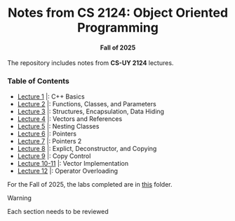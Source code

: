 <div align = "center"> 
  
# Notes from CS 2124: Object Oriented Programming  
#### Fall of 2025
  
</div> 

The repository includes notes from **CS-UY 2124** lectures. 

### Table of Contents

- [Lecture 1](https://github.com/XinRC/CS-2124/blob/main/lecture1/README.md) |: C++ Basics
- [Lecture 2](https://github.com/XinRC/CS-2124/tree/main/lecture2/README.md) |: Functions, Classes, and Parameters
- [Lecture 3](https://github.com/XinRC/CS-2124/tree/main/lecture3/README.md) |: Structures, Encapsulation, Data Hiding
- [Lecture 4](https://github.com/XinRC/CS-2124/blob/main/lecture4/README.md) |: Vectors and References
- [Lecture 5](https://github.com/XinRC/CS-2124/blob/main/lecture5/README.md) |: Nesting Classes
- [Lecture 6](https://github.com/XinRC/CS-2124/blob/main/lecture6/README.md) |: Pointers
- [Lecture 7](https://github.com/XinRC/CS-2124/tree/main/lecture7/README.md) |: Pointers 2
- [Lecture 8](https://github.com/XinRC/CS-2124/tree/main/lecture8/README.md) |: Explict, Deconstructor, and Copying
- [Lecture 9](https://github.com/XinRC/CS-2124/blob/main/lecture9/README.md) |: Copy Control
- [Lecture 10-11](https://cse.engineering.nyu.edu/jsterling/cs2124/LectureNotes/06b.Vector.html) |: Vector Implementation 
- [Lecture 12](https://github.com/XinRC/CS-2124/tree/main/lecture12/README.md) |: Operator Overloading 


For the Fall of 2025, the labs completed are in [this](https://github.com/XinRC/CS-2124/tree/main/recitation) folder. 
> [!Warning]
> Each section needs to be reviewed 
